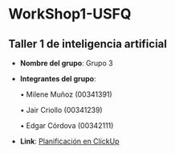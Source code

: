 # WorkShop1-USFQ
## Taller 1 de inteligencia artificial

- **Nombre del grupo**: Grupo 3
- **Integrantes del grupo**:

    • Milene Muñoz (00341391)

    • Jair Criollo (00341239)

    • Edgar Córdova (00342111)


- **Link**: [Planificación en ClickUp](https://app.clickup.com/xxxxxx)
